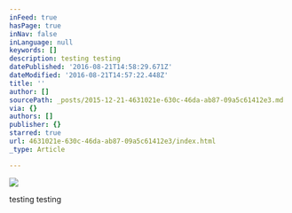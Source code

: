 ```yaml
---
inFeed: true
hasPage: true
inNav: false
inLanguage: null
keywords: []
description: testing testing
datePublished: '2016-08-21T14:58:29.671Z'
dateModified: '2016-08-21T14:57:22.448Z'
title: ''
author: []
sourcePath: _posts/2015-12-21-4631021e-630c-46da-ab87-09a5c61412e3.md
via: {}
authors: []
publisher: {}
starred: true
url: 4631021e-630c-46da-ab87-09a5c61412e3/index.html
_type: Article

---
```

![](https://the-grid-user-content.s3-us-west-2.amazonaws.com/71f79f82-8e88-4e4e-987b-2555c1f42a3e.jpg)

testing testing